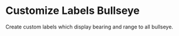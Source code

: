 # Customize Labels Bullseye

Create custom labels which display bearing and range to all bullseye.

